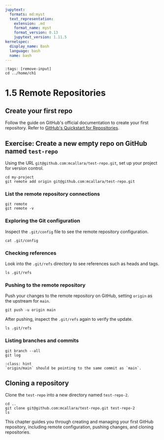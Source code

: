 ```yaml
---
jupytext:
  formats: md:myst
  text_representation:
    extension: .md
    format_name: myst
    format_version: 0.13
    jupytext_version: 1.11.5
kernelspec:
  display_name: Bash
  language: bash
  name: bash
---
```


```{code-cell} bash
:tags: [remove-input]
cd ../home/ch1
```

# 1.5 Remote Repositories

## Create your first repo
Follow the guide on GitHub's official documentation to create your first repository. Refer to [GitHub's Quickstart for Repositories](https://docs.github.com/en/repositories/creating-and-managing-repositories/quickstart-for-repositories).

## Exercise: Create a new empty repo on GitHub named `test-repo`
Using the URL `git@github.com:mcallara/test-repo.git`, set up your project for version control.

```{code-cell} bash
cd my-project
git remote add origin git@github.com:mcallara/test-repo.git
```

### List the remote repository connections
```{code-cell} bash
git remote
git remote -v
```

### Exploring the Git configuration
Inspect the `.git/config` file to see the remote repository configuration.

```{code-cell} bash
cat .git/config
```

### Checking references
Look into the `.git/refs` directory to see references such as heads and tags.

```{code-cell} bash
ls .git/refs
```

### Pushing to the remote repository
Push your changes to the remote repository on GitHub, setting `origin` as the upstream for `main`.

```{code-cell} bash
git push -u origin main
```

After pushing, inspect the `.git/refs` again to verify the update.

```{code-cell} bash
ls .git/refs
```

### Listing branches and commits
```{code-cell} bash
git branch --all
git log
```

```{admonition} What to notice
:class: hint
`origin/main` should be pointing to the same commit as `main`.
```

## Cloning a repository
Clone the `test-repo` into a new directory named `test-repo-2`.

```{code-cell} bash
cd ..
git clone git@github.com:mcallara/test-repo.git test-repo-2
ls
```

This chapter guides you through creating and managing your first GitHub repository, including remote configuration, pushing changes, and cloning repositories.